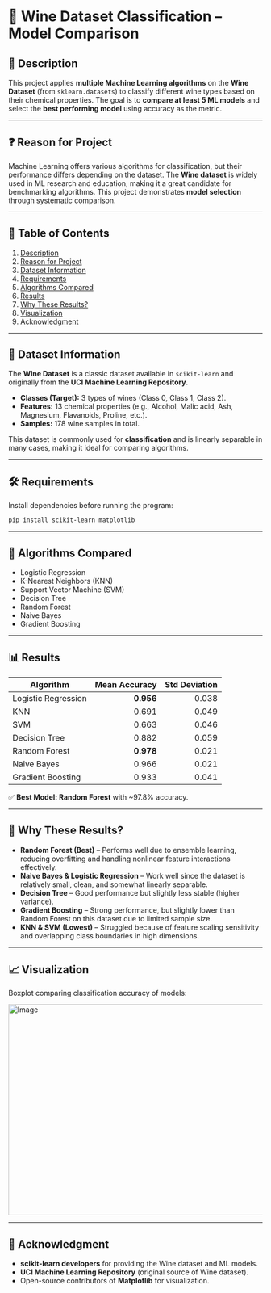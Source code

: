 # 🍷 Wine Dataset Classification – Model Comparison

## 📌 Description

This project applies **multiple Machine Learning algorithms** on the **Wine Dataset** (from `sklearn.datasets`) to classify different wine types based on their chemical properties.
The goal is to **compare at least 5 ML models** and select the **best performing model** using accuracy as the metric.

---

## ❓ Reason for Project

Machine Learning offers various algorithms for classification, but their performance differs depending on the dataset.
The **Wine dataset** is widely used in ML research and education, making it a great candidate for benchmarking algorithms.
This project demonstrates **model selection** through systematic comparison.

---

## 📂 Table of Contents

1. [Description](#-description)
2. [Reason for Project](#-reason-for-project)
3. [Dataset Information](#-dataset-information)
4. [Requirements](#-requirements)
5. [Algorithms Compared](#-algorithms-compared)
6. [Results](#-results)
7. [Why These Results?](#-why-these-results)
8. [Visualization](#-visualization)
9. [Acknowledgment](#-acknowledgment)

---

## 🍇 Dataset Information

The **Wine Dataset** is a classic dataset available in `scikit-learn` and originally from the **UCI Machine Learning Repository**.

* **Classes (Target):** 3 types of wines (Class 0, Class 1, Class 2).
* **Features:** 13 chemical properties (e.g., Alcohol, Malic acid, Ash, Magnesium, Flavanoids, Proline, etc.).
* **Samples:** 178 wine samples in total.

This dataset is commonly used for **classification** and is linearly separable in many cases, making it ideal for comparing algorithms.

---

## 🛠 Requirements

Install dependencies before running the program:

```bash
pip install scikit-learn matplotlib
```

---

## 🤖 Algorithms Compared

* Logistic Regression
* K-Nearest Neighbors (KNN)
* Support Vector Machine (SVM)
* Decision Tree
* Random Forest
* Naive Bayes
* Gradient Boosting

---

## 📊 Results

| Algorithm           | Mean Accuracy | Std Deviation |
| ------------------- | ------------: | ------------: |
| Logistic Regression |     **0.956** |         0.038 |
| KNN                 |         0.691 |         0.049 |
| SVM                 |         0.663 |         0.046 |
| Decision Tree       |         0.882 |         0.059 |
| Random Forest       |     **0.978** |         0.021 |
| Naive Bayes         |         0.966 |         0.021 |
| Gradient Boosting   |         0.933 |         0.041 |

✅ **Best Model: Random Forest** with \~97.8% accuracy.

---

## 🧐 Why These Results?

* **Random Forest (Best)** – Performs well due to ensemble learning, reducing overfitting and handling nonlinear feature interactions effectively.
* **Naive Bayes & Logistic Regression** – Work well since the dataset is relatively small, clean, and somewhat linearly separable.
* **Decision Tree** – Good performance but slightly less stable (higher variance).
* **Gradient Boosting** – Strong performance, but slightly lower than Random Forest on this dataset due to limited sample size.
* **KNN & SVM (Lowest)** – Struggled because of feature scaling sensitivity and overlapping class boundaries in high dimensions.

---

## 📈 Visualization

Boxplot comparing classification accuracy of models:

<img width="555" height="418" alt="Image" src="https://github.com/user-attachments/assets/46c51f9c-284b-4f40-a2dc-212aad94411f" />

---

## 🙏 Acknowledgment

* **scikit-learn developers** for providing the Wine dataset and ML models.
* **UCI Machine Learning Repository** (original source of Wine dataset).
* Open-source contributors of **Matplotlib** for visualization.

